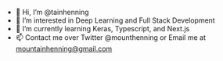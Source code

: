 - 👋 Hi, I’m @tainhenning
- 👀 I’m interested in Deep Learning and Full Stack Development
- 🌱 I’m currently learning Keras, Typescript, and Next.js
- 📫 Contact me over Twitter @mounthenning or Email me at mountainhenning@gmail.com

